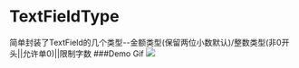 # TextFieldType
简单封装了TextField的几个类型--金额类型(保留两位小数默认)/整数类型(非0开头||允许单0)||限制字数
###Demo Gif
![](https://github.com/lionnner/TextFieldType/blob/master/demo.gif)
